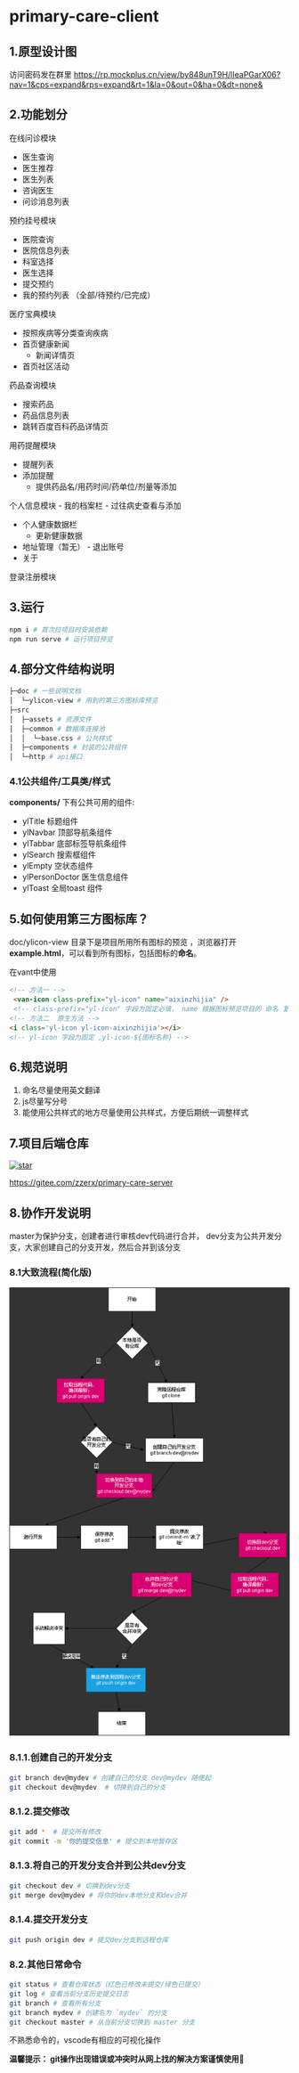 # primary-care-client



## 1.原型设计图
  访问密码发在群里
https://rp.mockplus.cn/view/by848unT9H/lIeaPGarX06?nav=1&cps=expand&rps=expand&rt=1&la=0&out=0&ha=0&dt=none&


## 2.功能划分

  在线问诊模块
  -  医生查询
  -  医生推荐
  -  医生列表
  -  咨询医生
  -  问诊消息列表

  预约挂号模块
   - 医院查询
   - 医院信息列表
   - 科室选择
   - 医生选择 
  -  提交预约
  -  我的预约列表 （全部/待预约/已完成）

  医疗宝典模块
   - 按照疾病等分类查询疾病
   - 首页健康新闻
      - 新闻详情页
   - 首页社区活动

  药品查询模块
   - 搜索药品
   - 药品信息列表
   - 跳转百度百科药品详情页

  用药提醒模块
   - 提醒列表
   - 添加提醒
     -  提供药品名/用药时间/药单位/剂量等添加

  个人信息模块
    - 我的档案栏
     -  过往病史查看与添加
   -  个人健康数据栏
      -  更新健康数据
   -  地址管理（暂无）
    - 退出账号
   -  关于
    
  登录注册模块


## 3.运行
  ```sh
  npm i # 首次拉项目时安装依赖
  npm run serve # 运行项目预览
  ```
## 4.部分文件结构说明
```sh
├─doc # 一些说明文档
│  └─ylicon-view # 用到的第三方图标库预览
├─src 
│  ├─assets # 资源文件
│  ├─common # 数据库连接池
│  │  └─base.css # 公共样式
│  ├─components # 封装的公共组件
│  └─http # api接口

```
### 4.1公共组件/工具类/样式
**components/** 下有公共可用的组件:
- ylTitle 标题组件
- ylNavbar 顶部导航条组件
- ylTabbar 底部标签导航条组件
- ylSearch 搜索框组件
- ylEmpty 空状态组件
- ylPersonDoctor 医生信息组件 
- ylToast 全局toast 组件

## 5.如何使用第三方图标库？
 doc/ylicon-view 目录下是项目所用所有图标的预览 ，浏览器打开 **example.html**，可以看到所有图标，包括图标的**命名**。

 在vant中使用
 ```html
 <!-- 方法一 -->
  <van-icon class-prefix="yl-icon" name="aixinzhijia" />
  <!-- class-prefix="yl-icon" 字段为固定必填， name 根据图标预览项目的 命名 复制粘贴即可 此方法可以使用van-icon提供的功能 -->
<!-- 方法二  原生方法 -->
<i class='yl-icon yl-icon-aixinzhijia'></i>
<!-- yl-icon 字段为固定 ,yl-icon-${图标名称} -->
 ```


## 6.规范说明

  1. 命名尽量使用英文翻译
  2. js尽量写分号
  3. 能使用公共样式的地方尽量使用公共样式，方便后期统一调整样式


## 7.项目后端仓库
<a href='https://gitee.com/zzerx/primary-care-server/stargazers'><img src='https://gitee.com/zzerx/primary-care-server/badge/star.svg?theme=dark' alt='star'></img></a>

https://gitee.com/zzerx/primary-care-server

## 8.协作开发说明
 master为保护分支，创建者进行审核dev代码进行合并， dev分支为公共开发分支，大家创建自己的分支开发，然后合并到该分支


### 8.1大致流程(简化版)
![流程图](./git_step.png)

### 8.1.1.创建自己的开发分支
```sh
git branch dev@mydev # 创建自己的分支 dev@mydev 随便起
git checkout dev@mydev  # 切换到自己的分支
```
### 8.1.2.提交修改
```sh
git add *  # 提交所有修改
git commit -m '你的提交信息' # 提交到本地暂存区
```
### 8.1.3.将自己的开发分支合并到公共dev分支
```sh
git checkout dev # 切换到dev分支
git merge dev@mydev # 将你的dev本地分支和dev合并
```
### 8.1.4.提交开发分支
```sh
git push origin dev # 提交dev分支到远程仓库
```

### 8.2.其他日常命令
```sh
git status # 查看仓库状态（红色已修改未提交/绿色已提交）
git log # 查看当前分支历史提交日志
git branch # 查看所有分支
git branch mydev # 创建名为 `mydev` 的分支
git checkout master # 从当前分支切换到 master 分支
```
不熟悉命令的，vscode有相应的可视化操作

**温馨提示： git操作出现错误或冲突时从网上找的解决方案谨慎使用🤔**


